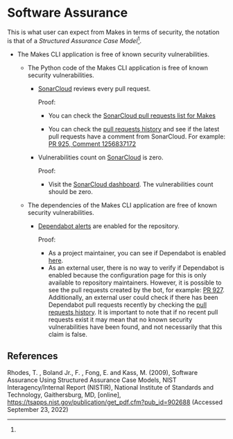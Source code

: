 # Software Assurance

This is what user can expect from Makes in terms of security,
the notation is that of a _Structured Assurance Case Model_[^1].

- The Makes CLI application is free of known security vulnerabilities.

  - The Python code of the Makes CLI application
    is free of known security vulnerabilities.

    - [SonarCloud](https://sonarcloud.io/)
      reviews every pull request.

      Proof:

      - You can check the
        [SonarCloud pull requests list for Makes](https://sonarcloud.io/project/pull_requests_list?id=fluidattacks_makes)

      - You can check the
        [pull requests history](https://github.com/fluidattacks/makes/pulls)
        and see if the latest pull requests
        have a comment
        from SonarCloud.
        For example:
        [PR 925, Comment 1256837172](https://github.com/fluidattacks/makes/pull/925#issuecomment-1256837172)

    - Vulnerabilities count on [SonarCloud](https://sonarcloud.io/) is zero.

      Proof:

      - Visit the [SonarCloud dashboard](https://sonarcloud.io/project/overview?id=fluidattacks_makes).
        The vulnerabilities count should be zero.

  - The dependencies of the Makes CLI application
    are free of known security vulnerabilities.

    - [Dependabot alerts](https://docs.github.com/en/code-security/dependabot/dependabot-alerts/about-dependabot-alerts)
      are enabled for the repository.

      Proof:

      - As a project maintainer,
        you can see if Dependabot is enabled
        [here](https://github.com/fluidattacks/makes/security/dependabot).
      - As an external user,
        there is no way to verify
        if Dependabot is enabled
        because the configuration page for this
        is only available to repository maintainers.
        However,
        it is possible to see the pull requests created by the bot,
        for example:
        [PR 927](https://github.com/fluidattacks/makes/pull/927).
        Additionally,
        an external user could check
        if there has been Dependabot pull requests recently
        by checking the
        [pull requests history](https://github.com/fluidattacks/makes/pulls).
        It is important to note
        that if no recent pull requests exist
        it may mean
        that no known security vulnerabilities have been found,
        and not necessarily that this claim is false.

<!--  -->

## References

[^1]:

Rhodes, T. , Boland Jr., F. , Fong, E. and Kass, M. (2009),
Software Assurance Using Structured Assurance Case Models,
NIST Interagency/Internal Report (NISTIR),
National Institute of Standards and Technology,
Gaithersburg, MD, [online],
https://tsapps.nist.gov/publication/get_pdf.cfm?pub_id=902688
(Accessed September 23, 2022)
